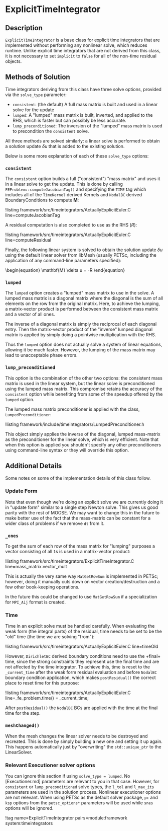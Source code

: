# ExplicitTimeIntegrator

## Description

`ExplicitTimeIntegrator` is a base class for explicit time integrators that are
implemented without performing any nonlinear solve, which reduces runtime. Unlike
explicit time integrators that are not derived from this class, it is not
necessary to set `implicit` to `false` for all of the non-time residual objects.

## Methods of Solution

Time integrators deriving from this class have three solve options, provided via
the `solve_type` parameter:

- `consistent`: (the default) A full mass matrix is built and used in a linear solve for the update
- `lumped`: A "lumped" mass matrix is built, inverted, and applied to the RHS, which
  is faster but can possibly be less accurate.
- `lump_preconditioned`: The inversion of the "lumped" mass matrix is used to
  precondition the `consistent` solve.

All three methods are solved similarly: a linear solve is performed to obtain a
solution update $\delta u$ that is added to the existing solution.

Below is some more explanation of each of these `solve_type` options:

### `consistent`

The `consistent` option builds a full ("consistent") "mass matrix" and uses it
in a linear solve to get the update.  This is done by calling
`FEProblem::computeJacobianTag()` and specifying the `TIME` tag which includes
all of the `TimeKernel` derived Kernels and `NodalBC` derived BoundaryConditions
to compute $\mathbf{M}$:

!listing framework/src/timeintegrators/ActuallyExplicitEuler.C line=computeJacobianTag

A residual computation is also completed to use as the RHS ($R$):

!listing framework/src/timeintegrators/ActuallyExplicitEuler.C line=computeResidual

Finally, the following linear system is solved to obtain the solution update
$\delta u$ using the default linear solver from libMesh (usually PETSc, including
the application of any command-line parameters specified):

\begin{equation}
\mathbf{M} \delta u = -R
\end{equation}

### `lumped`

The `lumped` option creates a "lumped" mass matrix to use in the solve.  A lumped mass matrix is a diagonal matrix where the diagonal is the sum of all elements on the row from the original matrix.
Here, to achieve the lumping, a matrix-vector product is performed between the
consistent mass matrix and a vector of all ones.

The inverse of a diagonal matrix is simply the reciprocal of each diagonal entry.
Then the matrix-vector product of the "inverse" lumped diagonal matrix is applied by simply doing a pointwise multiplication with the RHS.

Thus the `lumped` option does not actually solve a system of linear equations,
allowing it be much faster. However, the lumping of the mass matrix may lead to
unacceptable phase errors.

### `lump_preconditioned`

This option is the combination of the other two options: the consistent mass matrix
is used in the linear system, but the linear solve is preconditioned using the
lumped mass matrix. This compromise retains the accuracy of the `consistent`
option while benefiting from some of the speedup offered by the `lumped` option.

The lumped mass matrix preconditioner is applied with the class, `LumpedPreconditioner`:

!listing framework/include/timeintegrators/LumpedPreconditioner.h

This object simply applies the inverse of the diagonal, lumped
mass-matrix as the preconditioner for the linear solve, which is very
efficient. Note that when this option is applied you shouldn't specify any other
preconditioners using command-line syntax or they will override this option.

## Additional Details

Some notes on some of the implementation details of this class follow.

### Update Form

Note that even though we're doing an explicit solve we are currently doing it in
"update form" similar to a single step Newton solve.  This gives us good parity
with the rest of MOOSE.  We may want to change this in the future to make better
use of the fact that the mass-matrix can be constant for a wider class of
problems if we remove `dt` from it.

### `_ones`

To get the sum of each row of the mass matrix for "lumping" purposes a vector consisting of all `1`s is used in a matrix-vector product:

!listing framework/src/timeintegrators/ExplicitTimeIntegrator.C line=mass_matrix.vector_mult

This is actually the very same way `MatGetRowSum` is implemented in PETSc; however,
doing it manually cuts down on vector creation/destruction and a few other book-keeping operations.

In the future this could be changed to use `MatGetRowSum` if a specialization for `MPI_Aij` format is created.

### Time

Time in an explicit solve must be handled carefully. When evaluating the weak
form (the integral parts) of the residual, time needs to be set to be the "old"
time (the time we are solving "from"):

!listing framework/src/timeintegrators/ActuallyExplicitEuler.C line=timeOld

However, `DirichletBC` derived boundary conditions need to use the +final+ time,
since the strong constraints they represent use the final time and are not affected
by the time integrator. To achieve this, time is reset to the `_current_time` after
the weak form residual evaluation and before `NodalBC` boundary condition application,
which makes `postResidual()` the correct place to reset time for this purpose:

!listing framework/src/timeintegrators/ActuallyExplicitEuler.C line=_fe_problem.time() = _current_time;

After `postResidual()` the `NodalBC` BCs are applied with the time at the final time for the step.

### `meshChanged()`

When the mesh changes the linear solver needs to be destroyed and recreated.
This is done by simply building a new one and setting it up again.  This happens
automatically just by "overwriting" the `std::unique_ptr` to the LinearSolver.

### Relevant Executioner solver options

You can ignore this section if using `solve_type = lumped`. No [Executioner.md]
parameters are relevant to you in that case. However, for `consistent` or
`lump_preconditioned` solve types, the `l_tol` and `l_max_its` parameters are
used in the solution process. Nonlinear executioner options are not
relevant. When using PETSc as the default solver package, `pc` and `ksp` options
from the `petsc_options*` parameters will be used while `snes` options will be
ignored.

!tag name=ExplicitTimeIntegrator pairs=module:framework system:timeintegrators
